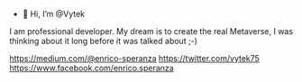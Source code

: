 - 👋 Hi, I’m @Vytek

I am professional developer. My dream is to create the real Metaverse, I was thinking about it long before it was talked about ;-)

https://medium.com/@enrico-speranza
https://twitter.com/vytek75
https://www.facebook.com/enrico.speranza

<!---
Vytek/Vytek is a ✨ special ✨ repository because its `README.md` (this file) appears on your GitHub profile.
You can click the Preview link to take a look at your changes.
--->
